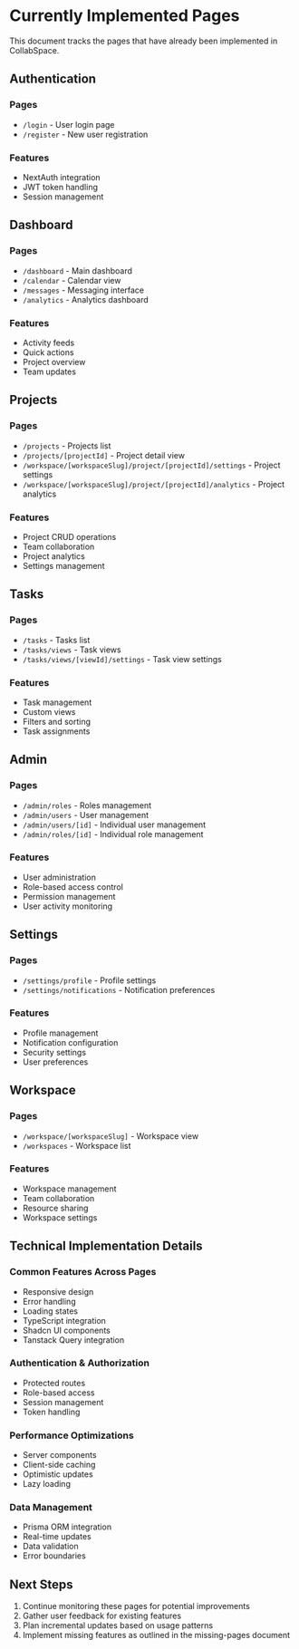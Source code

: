 # Currently Implemented Pages

This document tracks the pages that have already been implemented in CollabSpace.

## Authentication

### Pages
- `/login` - User login page
- `/register` - New user registration

### Features
- NextAuth integration
- JWT token handling
- Session management

## Dashboard

### Pages
- `/dashboard` - Main dashboard
- `/calendar` - Calendar view
- `/messages` - Messaging interface
- `/analytics` - Analytics dashboard

### Features
- Activity feeds
- Quick actions
- Project overview
- Team updates

## Projects

### Pages
- `/projects` - Projects list
- `/projects/[projectId]` - Project detail view
- `/workspace/[workspaceSlug]/project/[projectId]/settings` - Project settings
- `/workspace/[workspaceSlug]/project/[projectId]/analytics` - Project analytics

### Features
- Project CRUD operations
- Team collaboration
- Project analytics
- Settings management

## Tasks

### Pages
- `/tasks` - Tasks list
- `/tasks/views` - Task views
- `/tasks/views/[viewId]/settings` - Task view settings

### Features
- Task management
- Custom views
- Filters and sorting
- Task assignments

## Admin

### Pages
- `/admin/roles` - Roles management
- `/admin/users` - User management
- `/admin/users/[id]` - Individual user management
- `/admin/roles/[id]` - Individual role management

### Features
- User administration
- Role-based access control
- Permission management
- User activity monitoring

## Settings

### Pages
- `/settings/profile` - Profile settings
- `/settings/notifications` - Notification preferences

### Features
- Profile management
- Notification configuration
- Security settings
- User preferences

## Workspace

### Pages
- `/workspace/[workspaceSlug]` - Workspace view
- `/workspaces` - Workspace list

### Features
- Workspace management
- Team collaboration
- Resource sharing
- Workspace settings

## Technical Implementation Details

### Common Features Across Pages
- Responsive design
- Error handling
- Loading states
- TypeScript integration
- Shadcn UI components
- Tanstack Query integration

### Authentication & Authorization
- Protected routes
- Role-based access
- Session management
- Token handling

### Performance Optimizations
- Server components
- Client-side caching
- Optimistic updates
- Lazy loading

### Data Management
- Prisma ORM integration
- Real-time updates
- Data validation
- Error boundaries

## Next Steps
1. Continue monitoring these pages for potential improvements
2. Gather user feedback for existing features
3. Plan incremental updates based on usage patterns
4. Implement missing features as outlined in the missing-pages document
